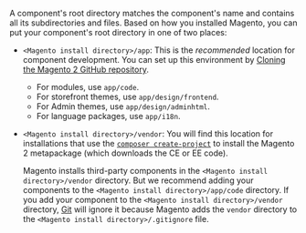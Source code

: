 A component's root directory matches the component's name and contains all its subdirectories and files. Based on how you installed Magento, you can put your component's root directory in one of two places:

*  `<Magento install directory>/app`: This is the *recommended* location for component development. You can set up this environment by [Cloning the Magento 2 GitHub repository](https://developer.adobe.com/commerce/contributor/guides/install/clone-repository/).

   *  For modules, use `app/code`.
   *  For storefront themes, use `app/design/frontend`.
   *  For Admin themes, use `app/design/adminhtml`.
   *  For language packages, use `app/i18n`.

*  `<Magento install directory>/vendor`: You will find this location for installations that use the [`composer create-project`](https://devdocs.magento.com/guides/v2.4/install-gde/composer.html) to install the Magento 2 metapackage (which downloads the CE or EE code).

   Magento installs third-party components in the `<Magento install directory>/vendor` directory. But we recommend adding your components to the `<Magento install directory>/app/code` directory. If you add your component to the `<Magento install directory>/vendor` directory, [Git](https://git-scm.com/docs) will ignore it because Magento adds the `vendor` directory to the `<Magento install directory>/.gitignore` file.
